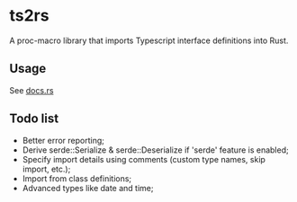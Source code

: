 # ts2rs

A proc-macro library that imports Typescript interface definitions into Rust.

## Usage

See [docs.rs](https://docs.rs/ts2rs)

## Todo list

- Better error reporting;
- Derive serde::Serialize & serde::Deserialize if 'serde' feature is enabled;
- Specify import details using comments (custom type names, skip import, etc.);
- Import from class definitions;
- Advanced types like date and time;
